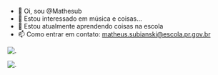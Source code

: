 - 👋 Oi, sou @Mathesub
- 👀 Estou interessado em música e coisas...
- 🌱 Estou atualmente aprendendo coisas na escola
- 📫 Como entrar em contato: matheus.subianski@escola.pr.gov.br

![.](https://media.tenor.com/lPcexeCDyZ8AAAAd/gentleman-giga-chad.gif)

![.](https://media.tenor.com/ZuXnTDxIbjQAAAAC/shocked-shocked-cat.gif)
